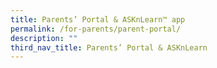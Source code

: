 ```yaml
---
title: Parents’ Portal & ASKnLearn™ app
permalink: /for-parents/parent-portal/
description: ""
third_nav_title: Parents’ Portal & ASKnLearn
---
```

